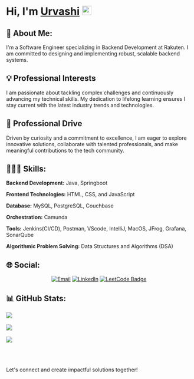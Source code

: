 <h1>Hi, I'm <a href="https://harsh">Urvashi</a> <img src="https://media.giphy.com/media/hvRJCLFzcasrR4ia7z/giphy.gif" width="25px"> </h1>

## 💫 About Me:
I'm a Software Engineer specializing in Backend Development at Rakuten. I am committed to designing and implementing robust, scalable backend systems.
  
## 💡 Professional Interests
I am passionate about tackling complex challenges and continuously advancing my technical skills. My dedication to lifelong learning ensures I stay current with the latest industry trends and technologies.


## 🚀 Professional Drive
Driven by curiosity and a commitment to excellence, I am eager to explore innovative solutions, collaborate with talented professionals, and make meaningful contributions to the tech community.

## 👩🏻‍💻 Skills:
**Backend Development:** Java, Springboot

**Frontend Technologies:** HTML, CSS, and JavaScript

**Database:** MySQL, PostgreSQL, Couchbase

**Orchestration:** Camunda

**Tools:** Jenkins(CI/CD), Postman, VScode, IntelliJ, MacOS, JFrog, Grafana, SonarQube

**Algorithmic Problem Solving:** Data Structures and Algorithms (DSA)

## 🌐 Social: 
<p align = "center">
  <a href="mailto:urvashi.prajapati2809@gmail.com"><img src="https://img.shields.io/badge/Gmail-D14836?style=for-the-badge&logo=gmail&logoColor=white" alt="Email"></a>
  <a href="https://www.linkedin.com/in/urvashi-prajapati/"><img src="https://img.shields.io/badge/LinkedIn-0A66C2?logo=linkedin&logoColor=fff&style=for-the-badge" alt="LinkedIn"></a>
  <a href="https://leetcode.com/u/Urvashi-Prajapati/"><img src="https://img.shields.io/badge/LeetCode-FFA116?logo=leetcode&logoColor=fff&style=for-the-badge" alt="LeetCode Badge"></a>
</p>

## 📊 GitHub Stats:
![](https://github-readme-stats.vercel.app/api/top-langs/?username=URVASHI2809&theme=dark&hide_border=false&include_all_commits=false&count_private=false&layout=compact)<br><br>
![](https://github-readme-stats.vercel.app/api?username=URVASHI2809&theme=dark&hide_border=false&include_all_commits=false&count_private=false)<br/><br>
![](https://github-readme-streak-stats.herokuapp.com/?user=URVASHI2809&theme=dark&hide_border=false)<br/><br>


<br>
<br>
Let's connect and create impactful solutions together!
